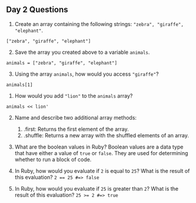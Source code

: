 ## Day 2 Questions

1. Create an array containing the following strings: `"zebra", "giraffe", "elephant"`.
```
["zebra", "giraffe", "elephant"]
```

2. Save the array you created above to a variable `animals`.
```
animals = ["zebra", "giraffe", "elephant"]
```

3. Using the array `animals`, how would you access `"giraffe"`?
```
animals[1]
```

1. How would you add `"lion"` to the `animals` array?
```
animals << lion'
```

2. Name and describe two additional array methods:
   1. .first: Returns the first element of the array.
   2. .shuffle: Returns a new array with the shuffled elements of an array.

3. What are the boolean values in Ruby?
Boolean values are a data type that have either a value of `true` or `false`. They are used for determining whether to run a block of code.

4. In Ruby, how would you evaluate if `2` is equal to `25`? What is the result of this evaluation?
`2 == 25 #=> false` 

5. In Ruby, how would you evaluate if `25` is greater than `2`? What is the result of this evaluation?
`25 >= 2 #=> true`
